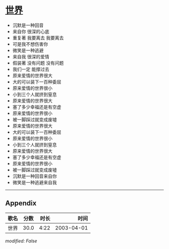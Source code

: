 # [世界](https://music.163.com/song?id=66846)

* 沉默是一种回音
* 来自你 很深的心底
* 重复著 我要离去 我要离去
* 可是我不想伤害你
* 微笑是一种逃避
* 来自我 很深的爱情
* 假装著 没有问题 没有问题
* 我们一定 能撑过去
* 原来爱情的世界很大
* 大的可以装下一百种委屈
* 原来爱情的世界很小
* 小到三个人就挤到窒息
* 原来爱情的世界很大
* 塞了多少幸福还是有空虚
* 原来爱情的世界很小
* 被一脚踩过就变成废墟
* 原来爱情的世界很大
* 大的可以装下一百种委屈
* 原来爱情的世界很小
* 小到三个人就挤到窒息
* 原来爱情的世界很大
* 塞了多少幸福还是有空虚
* 原来爱情的世界很小
* 被一脚踩过就变成废墟
* 沉默是一种回音来自你
* 微笑是一种逃避来自我


---

## Appendix

|歌名|分数|时长|时间|
|:---|:---:|---:|---:|
|世界|30.0|4:22|2003-04-01

*modified: False*